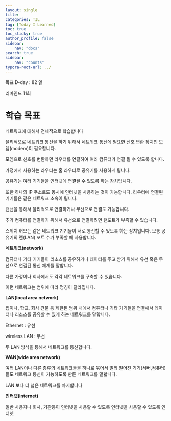 ```yaml
---
layout: single
title: 
categories: TIL
tag: [Today I Learned]
toc: true
toc_sticky: true
author_profile: false
sidebar:
    nav: "docs"
search: true
sidebar:
    nav: "counts"
typora-root-url: ../
---
```

목표 D-day : 82 일

리마인드 11회

# 학습 목표

네트워크에 대해서 전체적으로 학습합니다



물리적으로 네트워크 통신을 하기 위해서 네트워크 통신에 필요한 신호 변환 장치인 모뎀(modem)이 필요합니다.

모뎀으로 신호를 변환하면 라우터를 연결하여 여러 컴퓨터가 연결 될 수 있도록 합니다.

가정에서 사용하는 라우터는 홈 라우터로 공유기를 사용하게 됩니다.

공유기는 여러 기기들을 인터넷에 연결될 수 있도록 하는 장치입니다.

또한 하나의 IP 주소로도 동시에 인터넷을 사용하는 것이 가능합니다. 라우터에 연결된 기기들은 같은 네트워크 소속이 됩니다.

랜선을 통해서 물리적으로 연결하거나 무선으로 연결도 가능합니다.



추가 컴퓨터를 연결하기 위해서 유선으로 연결하려면 랜포트가 부족할 수 있습니다.

스위치 허브는 같은 네트워크 기기들이 서로 통신할 수 있도록 하는 장치입니다. 보통 공유기의 랜(LAN) 포트 수가 부족할 때 사용합니다.



**네트워크(network)**

컴퓨터나 기타 기기들이 리소스를 공유하거나 데이터를 주고 받기 위해서 유선 혹은 무선으로 연결된 통신 체계를 말합니다.

다른 가정이나 회사에서도 각각 네트워크를 구축할 수 있습니다.

이런 네트워크는 범위에 따라 명칭이 달라집니다.



**LAN(local area network)**

집이나, 학교, 회사 건물 등 제한된 범위 내에서 컴퓨터나 기타 기기들을 연결해서 데이터나 리소스를 공유할 수 있게 하는 네트워크를 말합니다.

Ethernet : 유선 

wireless LAN : 무선

두 LAN 방식을 통해서 네트워크를 통신합니다.



**WAN(wide area network)**

여러 LAN이나 다른 종류의 네트워크들을 하나로 묶어서 멀리 떨어진 기기(서버,컴퓨터)들도 네트워크 통신이 가능하도록 만든 네트워크를 말핣니다.

LAN 보다 더 넓은 네트워크를 차지합니다



**인터넷(Internet)**

일반 사용자나 회사, 기관등이 인터넷을 사용할 수 있도록 인터넷을 사용할 수 있도록 인터넷

